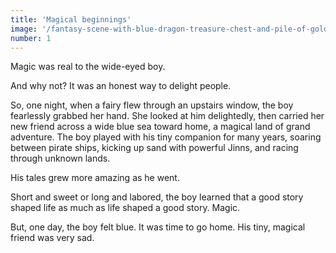 ```yaml
---
title: 'Magical beginnings'
image: '/fantasy-scene-with-blue-dragon-treasure-chest-and-pile-of-golden-coins-d-illustration-707801968.jpg'
number: 1
---
```


Magic was real to the wide-eyed boy.

And why not? It was an honest way to delight people.

So, one night, when a fairy flew through an upstairs window, the boy fearlessly grabbed her hand. She looked at him delightedly, then carried her new friend across a wide blue sea toward home, a magical land of grand adventure. The boy played with his tiny companion for many years, soaring between pirate ships, kicking up sand with powerful Jinns, and racing through unknown lands.

His tales grew more amazing as he went.

Short and sweet or long and labored, the boy learned that a good story shaped life as much as life shaped a good story. Magic.

But, one day, the boy felt blue. It was time to go home. His tiny, magical friend was very sad.
